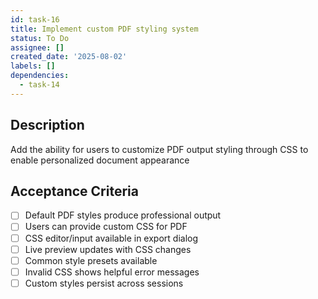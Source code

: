```yaml
---
id: task-16
title: Implement custom PDF styling system
status: To Do
assignee: []
created_date: '2025-08-02'
labels: []
dependencies:
  - task-14
---
```


## Description

Add the ability for users to customize PDF output styling through CSS to enable personalized document appearance

## Acceptance Criteria

- [ ] Default PDF styles produce professional output
- [ ] Users can provide custom CSS for PDF
- [ ] CSS editor/input available in export dialog
- [ ] Live preview updates with CSS changes
- [ ] Common style presets available
- [ ] Invalid CSS shows helpful error messages
- [ ] Custom styles persist across sessions
